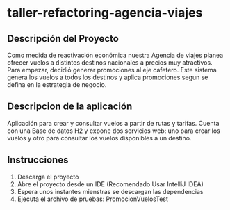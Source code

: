 # taller-refactoring-agencia-viajes

## Descripción del Proyecto 
Como medida de reactivación económica nuestra Agencia de viajes planea ofrecer vuelos a distintos destinos nacionales a precios muy atractivos. Para empezar, decidió generar promociones al eje cafetero. Este sistema genera los vuelos a todos los destinos y aplica promociones segun se defina en la estrategia de negocio.

## Descripcion de la aplicación 
Aplicación para crear y consultar vuelos a partir de rutas y tarifas. Cuenta con una Base de datos H2 y expone dos servicios web: uno para crear los vuelos y otro para consultar los vuelos disponibles a un destino.

## Instrucciones

1. Descarga el proyecto
2. Abre el proyecto desde un IDE (Recomendado Usar IntelliJ IDEA)
3. Espera unos instantes mienstras se descargan las dependencias
4. Ejecuta el archivo de pruebas: PromocionVuelosTest